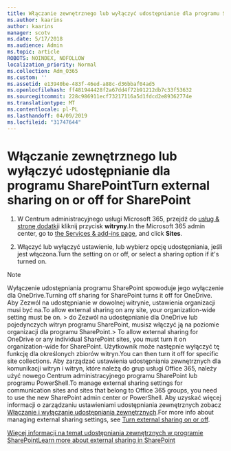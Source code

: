 ```yaml
---
title: Włączanie zewnętrznego lub wyłączyć udostępnianie dla programu SharePoint
ms.author: kaarins
author: kaarins
manager: scotv
ms.date: 5/17/2018
ms.audience: Admin
ms.topic: article
ROBOTS: NOINDEX, NOFOLLOW
localization_priority: Normal
ms.collection: Adm_O365
ms.custom: ''
ms.assetid: e13940be-483f-46ed-a88c-d36bbaf04ad5
ms.openlocfilehash: ff481944428f2a67dd4f72b91212db7c33f53632
ms.sourcegitcommit: 228c986911ecf73217116a5d1fdcd2e89362774e
ms.translationtype: MT
ms.contentlocale: pl-PL
ms.lasthandoff: 04/09/2019
ms.locfileid: "31747644"
---
```

# <a name="turn-external-sharing-on-or-off-for-sharepoint"></a><span data-ttu-id="1187b-102">Włączanie zewnętrznego lub wyłączyć udostępnianie dla programu SharePoint</span><span class="sxs-lookup"><span data-stu-id="1187b-102">Turn external sharing on or off for SharePoint</span></span>

1. <span data-ttu-id="1187b-103">W Centrum administracyjnego usługi Microsoft 365, przejdź do [usług &amp; stronę dodatki](https://portal.office.com/adminportal/home#/Settings/ServicesAndAddIns)i kliknij przycisk **witryny**.</span><span class="sxs-lookup"><span data-stu-id="1187b-103">In the Microsoft 365 admin center, go to [the Services &amp; add-ins page](https://portal.office.com/adminportal/home#/Settings/ServicesAndAddIns), and click **Sites**.</span></span>
    
2. <span data-ttu-id="1187b-104">Włączyć lub wyłączyć ustawienie, lub wybierz opcję udostępniania, jeśli jest włączona.</span><span class="sxs-lookup"><span data-stu-id="1187b-104">Turn the setting on or off, or select a sharing option if it's turned on.</span></span>
    
> [!NOTE]
> <span data-ttu-id="1187b-105">Wyłączenie udostępniania programu SharePoint spowoduje jego wyłączenie dla OneDrive.</span><span class="sxs-lookup"><span data-stu-id="1187b-105">Turning off sharing for SharePoint turns it off for OneDrive.</span></span> <span data-ttu-id="1187b-106">Aby Zezwól na udostępnianie w dowolnej witrynie, ustawienia organizacji musi być na.</span><span class="sxs-lookup"><span data-stu-id="1187b-106">To allow external sharing on any site, your organization-wide setting must be on.</span></span> <span data-ttu-id="1187b-107">> do Zezwól na udostępnianie dla OneDrive lub pojedynczych witryn programu SharePoint, musisz włączyć ją na poziomie organizacji dla programu SharePoint.</span><span class="sxs-lookup"><span data-stu-id="1187b-107">> To allow external sharing for OneDrive or any individual SharePoint sites, you must turn it on organization-wide for SharePoint.</span></span> <span data-ttu-id="1187b-108">Użytkownik może następnie wyłączyć tę funkcję dla określonych zbiorów witryn.</span><span class="sxs-lookup"><span data-stu-id="1187b-108">You can then turn it off for specific site collections.</span></span> <span data-ttu-id="1187b-109">Aby zarządzać ustawienia udostępniania zewnętrznych dla komunikacji witryn i witryn, które należą do grup usługi Office 365, należy użyć nowego Centrum administracyjnego programu SharePoint lub programu PowerShell.</span><span class="sxs-lookup"><span data-stu-id="1187b-109">To manage external sharing settings for communication sites and sites that belong to Office 365 groups, you need to use the new SharePoint admin center or PowerShell.</span></span> <span data-ttu-id="1187b-110">Aby uzyskać więcej informacji o zarządzaniu ustawieniami udostępniania zewnętrznych zobacz [Włączanie i wyłączanie udostępniania zewnętrznych](https://go.microsoft.com/fwlink/?linkid=866426).</span><span class="sxs-lookup"><span data-stu-id="1187b-110">For more info about managing external sharing settings, see [Turn external sharing on or off](https://go.microsoft.com/fwlink/?linkid=866426).</span></span> 
  
[<span data-ttu-id="1187b-111">Więcej informacji na temat udostępniania zewnętrznych w programie SharePoint</span><span class="sxs-lookup"><span data-stu-id="1187b-111">Learn more about external sharing in SharePoint</span></span>](https://go.microsoft.com/fwlink/?linkid=734908)
  

